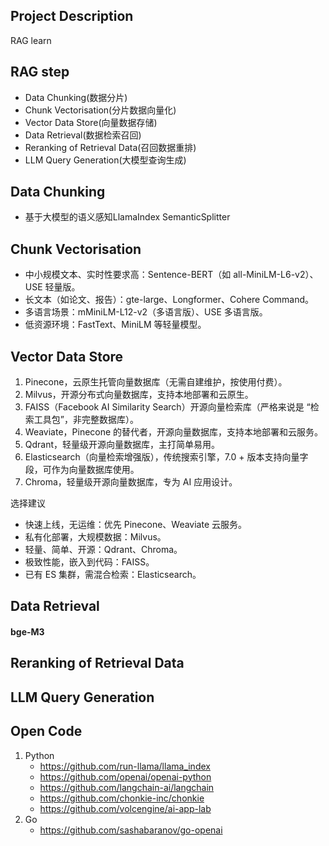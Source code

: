 ## Project Description
RAG learn

## RAG step
* Data Chunking(数据分片)
* Chunk Vectorisation(分片数据向量化)
* Vector Data Store(向量数据存储)
* Data Retrieval(数据检索召回)
* Reranking of Retrieval Data(召回数据重排)
* LLM Query Generation(大模型查询生成)

## Data Chunking
- 基于大模型的语义感知LlamaIndex SemanticSplitter

## Chunk Vectorisation
- 中小规模文本、实时性要求高：Sentence-BERT（如 all-MiniLM-L6-v2）、USE 轻量版。
- 长文本（如论文、报告）：gte-large、Longformer、Cohere Command。
- 多语言场景：mMiniLM-L12-v2（多语言版）、USE 多语言版。
- 低资源环境：FastText、MiniLM 等轻量模型。

## Vector Data Store
1. Pinecone，云原生托管向量数据库（无需自建维护，按使用付费）。
2. Milvus，开源分布式向量数据库，支持本地部署和云原生。
3. FAISS（Facebook AI Similarity Search）开源向量检索库（严格来说是 “检索工具包”，非完整数据库）。
4. Weaviate，Pinecone 的替代者，开源向量数据库，支持本地部署和云服务。
5. Qdrant，轻量级开源向量数据库，主打简单易用。
6. Elasticsearch（向量检索增强版），传统搜索引擎，7.0 + 版本支持向量字段，可作为向量数据库使用。
7. Chroma，轻量级开源向量数据库，专为 AI 应用设计。

选择建议 
   - 快速上线，无运维：优先 Pinecone、Weaviate 云服务。
   - 私有化部署，大规模数据：Milvus。
   - 轻量、简单、开源：Qdrant、Chroma。
   - 极致性能，嵌入到代码：FAISS。
   - 已有 ES 集群，需混合检索：Elasticsearch。
## Data Retrieval
#### bge-M3

## Reranking of Retrieval Data 

## LLM Query Generation

## Open Code
1. Python
    - https://github.com/run-llama/llama_index
    - https://github.com/openai/openai-python
    - https://github.com/langchain-ai/langchain
    - https://github.com/chonkie-inc/chonkie
    - https://github.com/volcengine/ai-app-lab
2. Go
   - https://github.com/sashabaranov/go-openai
